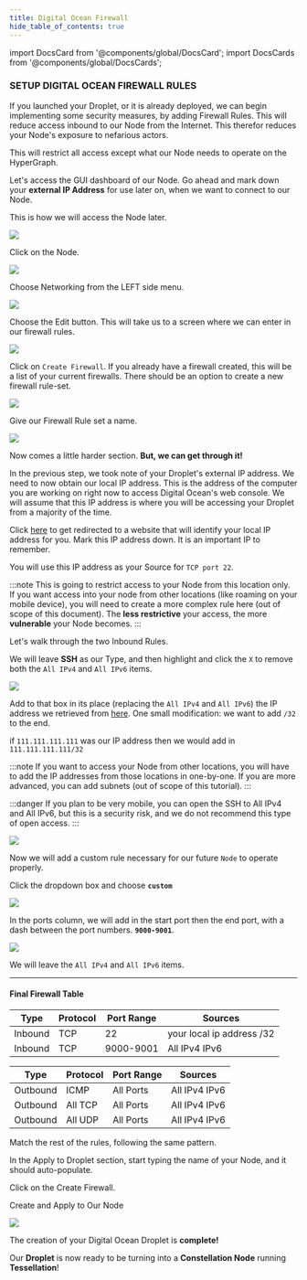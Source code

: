 ```yaml
---
title: Digital Ocean Firewall
hide_table_of_contents: true
---
```


import DocsCard from '@components/global/DocsCard';
import DocsCards from '@components/global/DocsCards';

<head>
  <title>Digital Ocean Firewall Setup</title>
  <meta
    name="description"
    content="Secure our ingress and egress rules for our droplet"
  />
  <style>{`
    :root {
      --doc-item-container-width: 60rem;
    }
  `}
  </style>
</head>

### SETUP DIGITAL OCEAN FIREWALL RULES

If you launched your Droplet, or it is already deployed, we can begin implementing some security measures, by adding Firewall Rules. This will reduce access inbound to our Node from the Internet. This therefor reduces your Node's exposure to nefarious actors.

This will restrict all access except what our Node needs to operate on the HyperGraph.

Let's access the GUI dashboard of our Node. Go ahead and mark down your **external IP Address** for use later on, when we want to connect to our Node.

This is how we will access the Node later.

![](/img/validator_nodes/do-sg1.png)

Click on the Node.

![](/img/validator_nodes/do-sg2.png)

Choose Networking from the LEFT side menu.

![](/img/validator_nodes/do-sg3.png)

Choose the Edit button. This will take us to a screen where we can enter in our firewall rules.

![](/img/validator_nodes/do-sg4.png)

Click on `Create Firewall`. If you already have a firewall created, this will be a list of your current firewalls. There should be an option to create a new firewall rule-set.

![](/img/validator_nodes/do-sg5.png)

Give our Firewall Rule set a name.

![](/img/validator_nodes/do-sg6.png)

Now comes a little harder section. **But, we can get through it!** 

In the previous step, we took note of your Droplet's external IP address.  We need to now obtain our local IP address.  This is the address of the computer you are working on right now to access Digital Ocean's web console.  We will assume that this IP address is where you will be accessing your Droplet from a majority of the time.

Click [here](https://www.whatismyip.com) to get redirected to a website that will identify your local IP address for you.  Mark this IP address down.  It is an important IP to remember.

You will use this IP address as your Source for `TCP port 22`.

:::note
This is going to restrict access to your Node from this location only. If you want access into your node from other locations (like roaming on your mobile device), you will need to create a more complex rule here (out of scope of this document).
The **less restrictive** your access, the more **vulnerable** your Node becomes.
:::

Let's walk through the two Inbound Rules.

We will leave **SSH** as our Type, and then highlight and click the `X` to remove both the `All IPv4` and `All IPv6` items.

![](/img/validator_nodes/do-sg7.png)


Add to that box in its place (replacing the `All IPv4` and `All IPv6`) the IP address we retrieved from [here](https://www.whatismyip.com). One small modification: we want to add `/32` to the end. 

if `111.111.111.111` was our IP address then we would add in `111.111.111.111/32`

:::note
If you want to access your Node from other locations, you will have to add the IP addresses from those locations in one-by-one. If you are more advanced, you can add subnets (out of scope of this tutorial). 
:::

:::danger
If you plan to be very mobile, you can open the SSH to All IPv4 and All IPv6, but this is a security risk, and we do not recommend this type of open access.
:::

![](/img/validator_nodes/do-sg8.png)


Now we will add a custom rule necessary for our future `Node` to operate properly.

Click the dropdown box and choose **`custom`**

![](/img/validator_nodes/do-sg9.png)

In the ports column, we will add in the start port then the end port, with a dash between the port numbers. **`9000-9001`**.

![](/img/validator_nodes/do-sg10.png)

We will leave the `All IPv4` and `All IPv6` items.

---

#### Final Firewall Table 

| Type	| Protocol	| Port Range	| Sources |
| ----  | -----| ----- | ---- |
| Inbound	| TCP	| 22	| your local ip address /32 |
| Inbound	| TCP	| 9000-9001	| All IPv4 IPv6

| Type	| Protocol	| Port Range	| Sources |
| ----  | -----| ----- | ---- |
| Outbound	| ICMP	| All Ports	| All IPv4 IPv6 |
| Outbound	| All TCP	| All Ports |	All IPv4 IPv6 |
| Outbound	| All UDP	| All Ports	| All IPv4 IPv6 |


Match the rest of the rules, following the same pattern. 

In the Apply to Droplet section, start typing the name of your Node, and it should auto-populate. 

Click on the Create Firewall.

Create and Apply to Our Node

![](/img/validator_nodes/do-sg13.png)

The creation of your Digital Ocean Droplet is **complete!**

Our **Droplet** is now ready to be turning into a **Constellation Node** running **Tessellation**!
